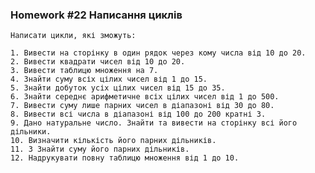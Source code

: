 ### Homework #22  Написання циклів
    Написати цикли, які зможуть:

    1. Вивести на сторінку в один рядок через кому числа від 10 до 20.
    2. Вивести квадрати чисел від 10 до 20.
    3. Вивести таблицю множення на 7.
    4. Знайти суму всіх цілих чисел від 1 до 15.
    5. Знайти добуток усіх цілих чисел від 15 до 35.
    6. Знайти середнє арифметичне всіх цілих чисел від 1 до 500.
    7. Вивести суму лише парних чисел в діапазоні від 30 до 80.
    8. Вивести всі числа в діапазоні від 100 до 200 кратні 3.
    9. Дано натуральне число. Знайти та вивести на сторінку всі його дільники.
    10. Визначити кількість його парних дільників.
    11. 3 Знайти суму його парних дільників.
    12. Надрукувати повну таблицю множення від 1 до 10.